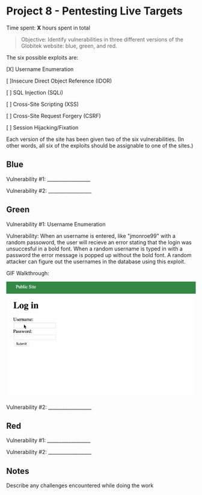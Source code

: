 # Project 8 - Pentesting Live Targets

Time spent: **X** hours spent in total

> Objective: Identify vulnerabilities in three different versions of the Globitek website: blue, green, and red.

The six possible exploits are:

[X] Username Enumeration

[ ]Insecure Direct Object Reference (IDOR)

[ ] SQL Injection (SQLi)

[ ] Cross-Site Scripting (XSS)

[ ] Cross-Site Request Forgery (CSRF)

[ ] Session Hijacking/Fixation

Each version of the site has been given two of the six vulnerabilities. (In other words, all six of the exploits should be assignable to one of the sites.)

## Blue

Vulnerability #1: __________________

Vulnerability #2: __________________


## Green

Vulnerability #1: Username Enumeration

Vulnerability: When an username is entered, like "jmonroe99" with a random passoword, the user will recieve an error stating that the login was unsuccesful in a bold font. When a random username is typed in with a password the error message is popped up without the bold font. A random attacker can figure out the usernames in the database using this exploit.

GIF Walkthrough: 

<img src="https://github.com/dhruvp5/CodePathCyberSecWeek8/blob/master/Asg8_0.gif?raw=true" alt="gif">

Vulnerability #2: __________________


## Red

Vulnerability #1: __________________

Vulnerability #2: __________________


## Notes

Describe any challenges encountered while doing the work
